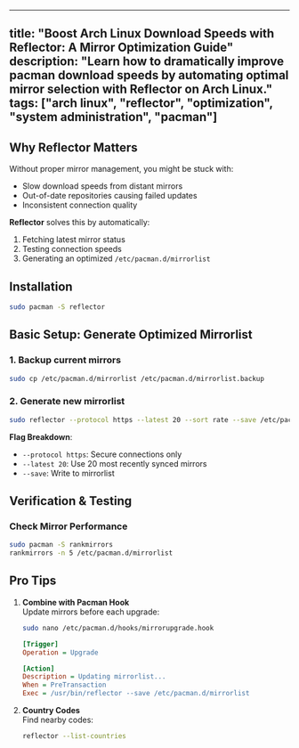 
---
title: "Boost Arch Linux Download Speeds with Reflector: A Mirror Optimization Guide"
description: "Learn how to dramatically improve pacman download speeds by automating optimal mirror selection with Reflector on Arch Linux."
tags: ["arch linux", "reflector", "optimization", "system administration", "pacman"]
---


## **Why Reflector Matters**
Without proper mirror management, you might be stuck with:
- Slow download speeds from distant mirrors
- Out-of-date repositories causing failed updates
- Inconsistent connection quality

**Reflector** solves this by automatically:
1. Fetching latest mirror status
2. Testing connection speeds
3. Generating an optimized `/etc/pacman.d/mirrorlist`


## **Installation**
```bash
sudo pacman -S reflector
```

## **Basic Setup: Generate Optimized Mirrorlist**

### 1. Backup current mirrors
```bash
sudo cp /etc/pacman.d/mirrorlist /etc/pacman.d/mirrorlist.backup
```

### 2. Generate new mirrorlist
```bash
sudo reflector --protocol https --latest 20 --sort rate --save /etc/pacman.d/mirrorlist
```

**Flag Breakdown**:
- `--protocol https`: Secure connections only
- `--latest 20`: Use 20 most recently synced mirrors
- `--save`: Write to mirrorlist


## **Verification & Testing**

### Check Mirror Performance
```bash
sudo pacman -S rankmirrors
rankmirrors -n 5 /etc/pacman.d/mirrorlist
```

## **Pro Tips**

1. **Combine with Pacman Hook**  
   Update mirrors before each upgrade:
   ```bash
   sudo nano /etc/pacman.d/hooks/mirrorupgrade.hook
   ```
   ```ini
   [Trigger]
   Operation = Upgrade
   
   [Action]
   Description = Updating mirrorlist...
   When = PreTransaction
   Exec = /usr/bin/reflector --save /etc/pacman.d/mirrorlist
   ```

2. **Country Codes**  
   Find nearby codes:
   ```bash
   reflector --list-countries
   ```
